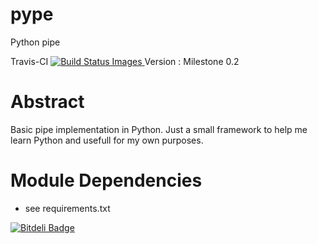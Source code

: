 pype
====

Python pipe

Travis-CI
<a href="https://travis-ci.org/davidfrigola/pype/" target="_blank">
<img src="https://travis-ci.org/davidfrigola/pype.png" data-bindattr-28="28" title="Build Status Images">
</a> 
Version : Milestone 0.2

Abstract
========

Basic pipe implementation in Python.
Just a small framework to help me learn Python and usefull for my own purposes.

Module Dependencies
===================

 * see requirements.txt


[![Bitdeli Badge](https://d2weczhvl823v0.cloudfront.net/davidfrigola/pype/trend.png)](https://bitdeli.com/free "Bitdeli Badge")

